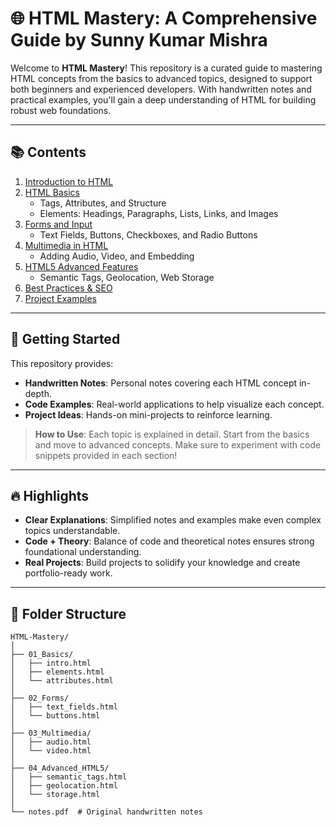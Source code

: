 # 🌐 HTML Mastery: A Comprehensive Guide by Sunny Kumar Mishra

Welcome to **HTML Mastery**! This repository is a curated guide to mastering HTML concepts from the basics to advanced topics, designed to support both beginners and experienced developers. With handwritten notes and practical examples, you'll gain a deep understanding of HTML for building robust web foundations.

---

## 📚 Contents

1. [Introduction to HTML](#introduction-to-html)
2. [HTML Basics](#html-basics)
   - Tags, Attributes, and Structure
   - Elements: Headings, Paragraphs, Lists, Links, and Images
3. [Forms and Input](#forms-and-input)
   - Text Fields, Buttons, Checkboxes, and Radio Buttons
4. [Multimedia in HTML](#multimedia-in-html)
   - Adding Audio, Video, and Embedding
5. [HTML5 Advanced Features](#html5-advanced-features)
   - Semantic Tags, Geolocation, Web Storage
6. [Best Practices & SEO](#best-practices--seo)
7. [Project Examples](#project-examples)

---

## 🚀 Getting Started

This repository provides:
- **Handwritten Notes**: Personal notes covering each HTML concept in-depth.
- **Code Examples**: Real-world applications to help visualize each concept.
- **Project Ideas**: Hands-on mini-projects to reinforce learning.

> **How to Use**: Each topic is explained in detail. Start from the basics and move to advanced concepts. Make sure to experiment with code snippets provided in each section!

---

## 🔥 Highlights

- **Clear Explanations**: Simplified notes and examples make even complex topics understandable.
- **Code + Theory**: Balance of code and theoretical notes ensures strong foundational understanding.
- **Real Projects**: Build projects to solidify your knowledge and create portfolio-ready work.

---

## 📂 Folder Structure

```plaintext
HTML-Mastery/
│
├── 01_Basics/
│   ├── intro.html
│   ├── elements.html
│   └── attributes.html
│
├── 02_Forms/
│   ├── text_fields.html
│   └── buttons.html
│
├── 03_Multimedia/
│   ├── audio.html
│   └── video.html
│
├── 04_Advanced_HTML5/
│   ├── semantic_tags.html
│   ├── geolocation.html
│   └── storage.html
│
└── notes.pdf  # Original handwritten notes

